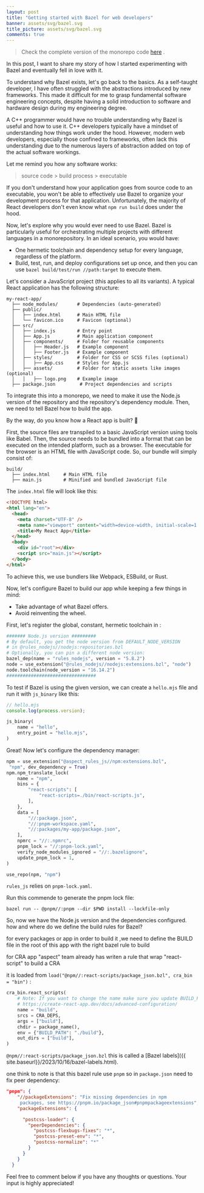 ```yaml
---
layout: post
title: "Getting started with Bazel for web developers"
banner: assets/svg/bazel.svg
title_picture: assets/svg/bazel.svg
comments: true
---
```


> Check the complete version of the monorepo code [here](https://github.com/younessssssss/Bazel-React-Monorepo-Example) .

In this post, I want to share my story of how I started experimenting with Bazel and eventually fell in love with it.

To understand why Bazel exists, let's go back to the basics. As a self-taught developer, I have often struggled with the abstractions introduced by new frameworks. This made it difficult for me to grasp fundamental software engineering concepts, despite having a solid introduction to software and hardware design during my engineering degree.

A C++ programmer would have no trouble understanding why Bazel is useful and how to use it. C++ developers typically have a mindset of understanding how things work under the hood. However, modern web developers, especially those confined to frameworks, often lack this understanding due to the numerous layers of abstraction added on top of the actual software workings.

Let me remind you how any software works:

> source code > build process > executable

If you don't understand how your application goes from source code to an executable, you won't be able to effectively use Bazel to organize your development process for that application. Unfortunately, the majority of React developers don't even know what `npm run build` does under the hood.

Now, let's explore why you would ever need to use Bazel. Bazel is particularly useful for orchestrating multiple projects with different languages in a monorepository. In an ideal scenario, you would have:

- One hermetic toolchain and dependency setup for every language, regardless of the platform.
- Build, test, run, and deploy configurations set up once, and then you can use `bazel build/test/run //path:target` to execute them.

Let's consider a JavaScript project (this applies to all its variants). A typical React application has the following structure:

```plaintext
my-react-app/
  ├── node_modules/       # Dependencies (auto-generated)
  ├── public/
  │   ├── index.html      # Main HTML file
  │   └── favicon.ico     # Favicon (optional)
  ├── src/
  │   ├── index.js        # Entry point
  │   ├── App.js          # Main application component
  │   ├── components/     # Folder for reusable components
  │   │   ├── Header.js   # Example component
  │   │   ├── Footer.js   # Example component
  │   ├── styles/         # Folder for CSS or SCSS files (optional)
  │   │   ├── App.css     # Styles for App.js
  │   ├── assets/         # Folder for static assets like images (optional)
  │   │   ├── logo.png    # Example image
  ├── package.json         # Project dependencies and scripts
```

To integrate this into a monorepo, we need to make it use the Node.js version of the repository and the repository's dependency module. Then, we need to tell Bazel how to build the app.

By the way, do you know how a React app is built? 🧐

First, the source files are transpiled to a basic JavaScript version using tools like Babel. Then, the source needs to be bundled into a format that can be executed on the intended platform, such as a browser. The executable for the browser is an HTML file with JavaScript code. So, our bundle will simply consist of:

```plaintext
build/
  ├── index.html     # Main HTML file
  ├── main.js        # Minified and bundled JavaScript file

```

The `index.html` file will look like this:

```html
<!DOCTYPE html>
<html lang="en">
  <head>
    <meta charset="UTF-8" />
    <meta name="viewport" content="width=device-width, initial-scale=1.0" />
    <title>My React App</title>
  </head>
  <body>
    <div id="root"></div>
    <script src="main.js"></script>
  </body>
</html>
```

To achieve this, we use bundlers like Webpack, ESBuild, or Rust.

Now, let's configure Bazel to build our app while keeping a few things in mind:

- Take advantage of what Bazel offers.
- Avoid reinventing the wheel.

First, let's register the global, constant, hermetic toolchain in :

```python
####### Node.js version #########
# By default, you get the node version from DEFAULT_NODE_VERSION
# in @rules_nodejs//nodejs:repositories.bzl
# Optionally, you can pin a different node version:
bazel_dep(name = "rules_nodejs", version = "5.8.2")
node = use_extension("@rules_nodejs//nodejs:extensions.bzl", "node")
node.toolchain(node_version = "16.14.2")
#################################
```

To test if Bazel is using the given version, we can create a `hello.mjs` file and run it with `js_binary` like this:

```javascript
// hello.mjs
console.log(process.version);
```

```python
js_binary(
    name = "hello",
    entry_point = "hello.mjs",
)
```

Great! Now let's configure the dependency manager:

```python
npm = use_extension("@aspect_rules_js//npm:extensions.bzl",
 "npm", dev_dependency = True)
npm.npm_translate_lock(
    name = "npm",
    bins = {
        "react-scripts": [
            "react-scripts=./bin/react-scripts.js",
        ],
    },
    data = [
        "//:package.json",
        "//:pnpm-workspace.yaml",
        "//:packages/my-app/package.json",
    ],
    npmrc = "//:.npmrc",
    pnpm_lock = "//:pnpm-lock.yaml",
    verify_node_modules_ignored = "//:.bazelignore",
    update_pnpm_lock = 1,
)

use_repo(npm, "npm")
```

`rules_js` relies on `pnpm-lock.yaml`.

Run this commende to generate the pnpm lock file:

`bazel run -- @pnpm//:pnpm --dir $PWD install --lockfile-only`

So, now we have the Node.js version and the dependencies configured. how and where do we define the build rules for Bazel?

for every packages or app in order to build it ,we need to define the BUILD file in the root of this app
with the right bazel rule to build

for CRA app "aspect" team already has writen a rule that wrap "react-script" to build a CRA

it is loaded from `load("@npm//:react-scripts/package_json.bzl", cra_bin = "bin")` :

```python
cra_bin.react_scripts(
    # Note: If you want to change the name make sure you update BUILD_PATH below accordingly
    # https://create-react-app.dev/docs/advanced-configuration/
    name = "build",
    srcs = CRA_DEPS,
    args = ["build"],
    chdir = package_name(),
    env = {"BUILD_PATH": "./build"},
    out_dirs = ["build"],
)
```

`@npm//:react-scripts/package_json.bzl` this is called a [Bazel labels]({{ site.baseurl}}/2023/10/16/bazel-labels.html).

one think to note is that this bazel rule use `pnpm` so in `package.json` need to fix peer dependency:

```json
"pnpm": {
    "//packageExtensions": "Fix missing dependencies in npm
     packages, see https://pnpm.io/package_json#pnpmpackageextensions",
    "packageExtensions": {

      "postcss-loader": {
        "peerDependencies": {
          "postcss-flexbugs-fixes": "*",
          "postcss-preset-env": "*",
          "postcss-normalize": "*"
        }
      }
    }
  }
```

Feel free to comment below if you have any thoughts or questions. Your input is highly appreciated!

